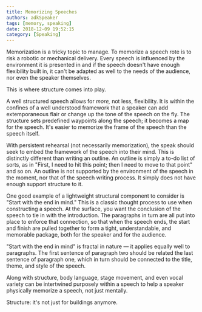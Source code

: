 ```yaml
---
title: Memorizing Speeches
authors: adkSpeaker
tags: [memory, speaking]
date: 2018-12-09 19:52:15
category: [Speaking]
---
```


<p>Memorization is a tricky topic to manage. To memorize a speech rote is to risk a robotic or mechanical delivery. Every speech is influenced by the environment it is presented in and if the speech doesn't have enough flexibility built in, it can't be adapted as well to the needs of the audience, nor even the speaker themselves.</p>
<p>This is where structure comes into play.</p>

<!--truncate-->

<p>A well structured speech allows for <em>more, </em>not less, flexibility. It is within the confines of a well understood framework that a speaker can add extemporaneous flair or change up the tone of the speech on the fly. The structure sets predefined waypoints along the speech; it becomes a map for the speech. It's easier to memorize the frame of the speech than the speech itself.</p>
<p>With persistent rehearsal (not necessarily memorization), the speak should seek to embed the framework of the speech into their mind. This is distinctly different than writing an outline. An outline is simply a to-do list of sorts, as in "First, I need to hit this point; then I need to move to that point" and so on. An outline is not supported by the environment of the speech in the moment, nor that of the speech writing process. It simply does not have enough support structure to it.</p>
<p>One good example of a lightweight structural component to consider is "Start with the end in mind." This is a classic thought process to use when constructing a speech. At the surface, you want the conclusion of the speech to tie in with the introduction. The paragraphs in turn are all put into place to enforce that connection, so that when the speech ends, the start and finish are pulled together to form a tight, understandable, and memorable package, both for the speaker and for the audience.</p>
<p>"Start with the end in mind" is fractal in nature &mdash; it applies equally well to paragraphs. The first sentence of paragraph two should be related the last sentence of paragraph one, which in turn should be connected to the title, theme, and style of the speech.</p>
<p>Along with structure, body language, stage movement, and even vocal variety can be intertwined purposely within a speech to help a speaker physically memorize a speech, not just mentally.</p>
<p>Structure: it's not just for buildings anymore. </p>
